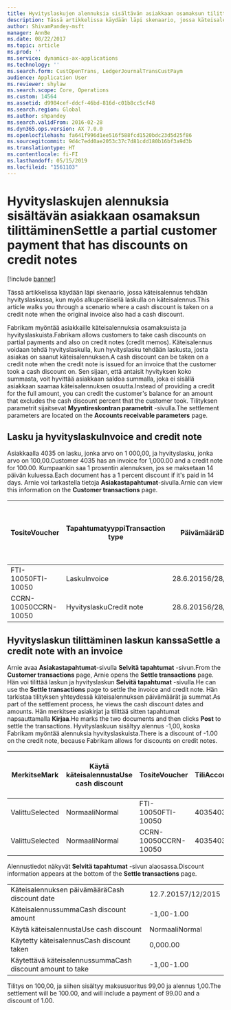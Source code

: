 ```yaml
---
title: Hyvityslaskujen alennuksia sisältävän asiakkaan osamaksun tilittäminen
description: Tässä artikkelissa käydään läpi skenaario, jossa käteisalennus tehdään hyvityslaskussa, kun myös alkuperäisellä laskulla on käteisalennus.
author: ShivamPandey-msft
manager: AnnBe
ms.date: 08/22/2017
ms.topic: article
ms.prod: ''
ms.service: dynamics-ax-applications
ms.technology: ''
ms.search.form: CustOpenTrans, LedgerJournalTransCustPaym
audience: Application User
ms.reviewer: shylaw
ms.search.scope: Core, Operations
ms.custom: 14564
ms.assetid: d9984cef-ddcf-46bd-816d-c01b8cc5cf48
ms.search.region: Global
ms.author: shpandey
ms.search.validFrom: 2016-02-28
ms.dyn365.ops.version: AX 7.0.0
ms.openlocfilehash: fa641f996d1ee516f588fcd1520bdc23d5d25f86
ms.sourcegitcommit: 9d4c7edd0ae2053c37c7d81cdd180b16bf3a9d3b
ms.translationtype: HT
ms.contentlocale: fi-FI
ms.lasthandoff: 05/15/2019
ms.locfileid: "1561103"
---
```

# <a name="settle-a-partial-customer-payment-that-has-discounts-on-credit-notes"></a><span data-ttu-id="78e1e-103">Hyvityslaskujen alennuksia sisältävän asiakkaan osamaksun tilittäminen</span><span class="sxs-lookup"><span data-stu-id="78e1e-103">Settle a partial customer payment that has discounts on credit notes</span></span>

[!include [banner](../includes/banner.md)]

<span data-ttu-id="78e1e-104">Tässä artikkelissa käydään läpi skenaario, jossa käteisalennus tehdään hyvityslaskussa, kun myös alkuperäisellä laskulla on käteisalennus.</span><span class="sxs-lookup"><span data-stu-id="78e1e-104">This article walks you through a scenario where a cash discount is taken on a credit note when the original invoice also had a cash discount.</span></span> 

<span data-ttu-id="78e1e-105">Fabrikam myöntää asiakkaille käteisalennuksia osamaksuista ja hyvityslaskuista.</span><span class="sxs-lookup"><span data-stu-id="78e1e-105">Fabrikam allows customers to take cash discounts on partial payments and also on credit notes (credit memos).</span></span> <span data-ttu-id="78e1e-106">Käteisalennus voidaan tehdä hyvityslaskulla, kun hyvityslasku tehdään laskusta, josta asiakas on saanut käteisalennuksen.</span><span class="sxs-lookup"><span data-stu-id="78e1e-106">A cash discount can be taken on a credit note when the credit note is issued for an invoice that the customer took a cash discount on.</span></span> <span data-ttu-id="78e1e-107">Sen sijaan, että antaisit hyvityksen koko summasta, voit hyvittää asiakkaan saldoa summalla, joka ei sisällä asiakkaan saamaa käteisalennuksen osuutta.</span><span class="sxs-lookup"><span data-stu-id="78e1e-107">Instead of providing a credit for the full amount, you can credit the customer's balance for an amount that excludes the cash discount percent that the customer took.</span></span> <span data-ttu-id="78e1e-108">Tilityksen parametrit sijaitsevat **Myyntireskontran parametrit** -sivulla.</span><span class="sxs-lookup"><span data-stu-id="78e1e-108">The settlement parameters are located on the **Accounts receivable parameters** page.</span></span>

## <a name="invoice-and-credit-note"></a><span data-ttu-id="78e1e-109">Lasku ja hyvityslasku</span><span class="sxs-lookup"><span data-stu-id="78e1e-109">Invoice and credit note</span></span>
<span data-ttu-id="78e1e-110">Asiakkaalla 4035 on lasku, jonka arvo on 1 000,00, ja hyvityslasku, jonka arvo on 100,00.</span><span class="sxs-lookup"><span data-stu-id="78e1e-110">Customer 4035 has an invoice for 1,000.00 and a credit note for 100.00.</span></span> <span data-ttu-id="78e1e-111">Kumpaankin saa 1 prosentin alennuksen, jos se maksetaan 14 päivän kuluessa.</span><span class="sxs-lookup"><span data-stu-id="78e1e-111">Each document has a 1 percent discount if it's paid in 14 days.</span></span> <span data-ttu-id="78e1e-112">Arnie voi tarkastella tietoja **Asiakastapahtumat**-sivulla.</span><span class="sxs-lookup"><span data-stu-id="78e1e-112">Arnie can view this information on the **Customer transactions** page.</span></span>

| <span data-ttu-id="78e1e-113">Tosite</span><span class="sxs-lookup"><span data-stu-id="78e1e-113">Voucher</span></span>    | <span data-ttu-id="78e1e-114">Tapahtumatyyppi</span><span class="sxs-lookup"><span data-stu-id="78e1e-114">Transaction type</span></span> | <span data-ttu-id="78e1e-115">Päivämäärä</span><span class="sxs-lookup"><span data-stu-id="78e1e-115">Date</span></span>      | <span data-ttu-id="78e1e-116">Lasku</span><span class="sxs-lookup"><span data-stu-id="78e1e-116">Invoice</span></span>  | <span data-ttu-id="78e1e-117">Summa tapahtuman valuuttana debet</span><span class="sxs-lookup"><span data-stu-id="78e1e-117">Amount in transaction currency debit</span></span> | <span data-ttu-id="78e1e-118">Summa tapahtuman valuuttana kredit</span><span class="sxs-lookup"><span data-stu-id="78e1e-118">Amount in transaction currency credit</span></span> | <span data-ttu-id="78e1e-119">Saldo</span><span class="sxs-lookup"><span data-stu-id="78e1e-119">Balance</span></span>  | <span data-ttu-id="78e1e-120">Valuutta</span><span class="sxs-lookup"><span data-stu-id="78e1e-120">Currency</span></span> |
|------------|------------------|-----------|----------|--------------------------------------|---------------------------------------|----------|----------|
| <span data-ttu-id="78e1e-121">FTI-10050</span><span class="sxs-lookup"><span data-stu-id="78e1e-121">FTI-10050</span></span>  | <span data-ttu-id="78e1e-122">Lasku</span><span class="sxs-lookup"><span data-stu-id="78e1e-122">Invoice</span></span>          | <span data-ttu-id="78e1e-123">28.6.2015</span><span class="sxs-lookup"><span data-stu-id="78e1e-123">6/28/2015</span></span> | <span data-ttu-id="78e1e-124">10050</span><span class="sxs-lookup"><span data-stu-id="78e1e-124">10050</span></span>    | <span data-ttu-id="78e1e-125">1 000,00</span><span class="sxs-lookup"><span data-stu-id="78e1e-125">1,000.00</span></span>                             |                                       | <span data-ttu-id="78e1e-126">1 000,00</span><span class="sxs-lookup"><span data-stu-id="78e1e-126">1,000.00</span></span> | <span data-ttu-id="78e1e-127">USD</span><span class="sxs-lookup"><span data-stu-id="78e1e-127">USD</span></span>      |
| <span data-ttu-id="78e1e-128">CCRN-10050</span><span class="sxs-lookup"><span data-stu-id="78e1e-128">CCRN-10050</span></span> | <span data-ttu-id="78e1e-129">Hyvityslasku</span><span class="sxs-lookup"><span data-stu-id="78e1e-129">Credit note</span></span>      | <span data-ttu-id="78e1e-130">28.6.2015</span><span class="sxs-lookup"><span data-stu-id="78e1e-130">6/28/2015</span></span> | <span data-ttu-id="78e1e-131">KR-10050</span><span class="sxs-lookup"><span data-stu-id="78e1e-131">CR-10050</span></span> |                                      | <span data-ttu-id="78e1e-132">100,00</span><span class="sxs-lookup"><span data-stu-id="78e1e-132">100.00</span></span>                                | <span data-ttu-id="78e1e-133">-100,00</span><span class="sxs-lookup"><span data-stu-id="78e1e-133">-100.00</span></span>  | <span data-ttu-id="78e1e-134">USD</span><span class="sxs-lookup"><span data-stu-id="78e1e-134">USD</span></span>      |

## <a name="settle-a-credit-note-with-an-invoice"></a><span data-ttu-id="78e1e-135">Hyvityslaskun tilittäminen laskun kanssa</span><span class="sxs-lookup"><span data-stu-id="78e1e-135">Settle a credit note with an invoice</span></span>
<span data-ttu-id="78e1e-136">Arnie avaa **Asiakastapahtumat**-sivulla **Selvitä tapahtumat** -sivun.</span><span class="sxs-lookup"><span data-stu-id="78e1e-136">From the **Customer transactions** page, Arnie opens the **Settle transactions** page.</span></span> <span data-ttu-id="78e1e-137">Hän voi tilittää laskun ja hyvityslaskun **Selvitä tapahtumat** -sivulla.</span><span class="sxs-lookup"><span data-stu-id="78e1e-137">He can use the **Settle transactions** page to settle the invoice and credit note.</span></span> <span data-ttu-id="78e1e-138">Hän tarkistaa tilityksen yhteydessä käteisalennuksen päivämäärät ja summat.</span><span class="sxs-lookup"><span data-stu-id="78e1e-138">As part of the settlement process, he views the cash discount dates and amounts.</span></span> <span data-ttu-id="78e1e-139">Hän merkitsee asiakirjat ja tilittää sitten tapahtumat napsauttamalla **Kirjaa**.</span><span class="sxs-lookup"><span data-stu-id="78e1e-139">He marks the two documents and then clicks **Post** to settle the transactions.</span></span> <span data-ttu-id="78e1e-140">Hyvityslaskuun sisältyy alennus -1,00, koska Fabrikam myöntää alennuksia hyvityslaskuista.</span><span class="sxs-lookup"><span data-stu-id="78e1e-140">There is a discount of -1.00 on the credit note, because Fabrikam allows for discounts on credit notes.</span></span>

| <span data-ttu-id="78e1e-141">Merkitse</span><span class="sxs-lookup"><span data-stu-id="78e1e-141">Mark</span></span>     | <span data-ttu-id="78e1e-142">Käytä käteisalennusta</span><span class="sxs-lookup"><span data-stu-id="78e1e-142">Use cash discount</span></span> | <span data-ttu-id="78e1e-143">Tosite</span><span class="sxs-lookup"><span data-stu-id="78e1e-143">Voucher</span></span>    | <span data-ttu-id="78e1e-144">Tili</span><span class="sxs-lookup"><span data-stu-id="78e1e-144">Account</span></span> | <span data-ttu-id="78e1e-145">Päivämäärä</span><span class="sxs-lookup"><span data-stu-id="78e1e-145">Date</span></span>      | <span data-ttu-id="78e1e-146">Eräpäivä</span><span class="sxs-lookup"><span data-stu-id="78e1e-146">Due date</span></span>  | <span data-ttu-id="78e1e-147">Lasku</span><span class="sxs-lookup"><span data-stu-id="78e1e-147">Invoice</span></span>  | <span data-ttu-id="78e1e-148">Summa tapahtuman valuuttana</span><span class="sxs-lookup"><span data-stu-id="78e1e-148">Amount in transaction currency</span></span> | <span data-ttu-id="78e1e-149">Valuutta</span><span class="sxs-lookup"><span data-stu-id="78e1e-149">Currency</span></span> | <span data-ttu-id="78e1e-150">Täsmäytettävä summa</span><span class="sxs-lookup"><span data-stu-id="78e1e-150">Amount to settle</span></span> |
|----------|-------------------|------------|---------|-----------|-----------|----------|--------------------------------|----------|------------------|
| <span data-ttu-id="78e1e-151">Valittu</span><span class="sxs-lookup"><span data-stu-id="78e1e-151">Selected</span></span> | <span data-ttu-id="78e1e-152">Normaali</span><span class="sxs-lookup"><span data-stu-id="78e1e-152">Normal</span></span>            | <span data-ttu-id="78e1e-153">FTI-10050</span><span class="sxs-lookup"><span data-stu-id="78e1e-153">FTI-10050</span></span>  | <span data-ttu-id="78e1e-154">4035</span><span class="sxs-lookup"><span data-stu-id="78e1e-154">4035</span></span>    | <span data-ttu-id="78e1e-155">28.6.2015</span><span class="sxs-lookup"><span data-stu-id="78e1e-155">6/28/2015</span></span> | <span data-ttu-id="78e1e-156">28.7.2015</span><span class="sxs-lookup"><span data-stu-id="78e1e-156">7/28/2015</span></span> | <span data-ttu-id="78e1e-157">10050</span><span class="sxs-lookup"><span data-stu-id="78e1e-157">10050</span></span>    | <span data-ttu-id="78e1e-158">1 000,00</span><span class="sxs-lookup"><span data-stu-id="78e1e-158">1,000.00</span></span>                       | <span data-ttu-id="78e1e-159">USD</span><span class="sxs-lookup"><span data-stu-id="78e1e-159">USD</span></span>      | <span data-ttu-id="78e1e-160">990,00</span><span class="sxs-lookup"><span data-stu-id="78e1e-160">990.00</span></span>           |
| <span data-ttu-id="78e1e-161">Valittu</span><span class="sxs-lookup"><span data-stu-id="78e1e-161">Selected</span></span> | <span data-ttu-id="78e1e-162">Normaali</span><span class="sxs-lookup"><span data-stu-id="78e1e-162">Normal</span></span>            | <span data-ttu-id="78e1e-163">CCRN-10050</span><span class="sxs-lookup"><span data-stu-id="78e1e-163">CCRN-10050</span></span> | <span data-ttu-id="78e1e-164">4035</span><span class="sxs-lookup"><span data-stu-id="78e1e-164">4035</span></span>    | <span data-ttu-id="78e1e-165">28.6.2015</span><span class="sxs-lookup"><span data-stu-id="78e1e-165">6/28/2015</span></span> | <span data-ttu-id="78e1e-166">28.7.2015</span><span class="sxs-lookup"><span data-stu-id="78e1e-166">7/28/2015</span></span> | <span data-ttu-id="78e1e-167">KR-10050</span><span class="sxs-lookup"><span data-stu-id="78e1e-167">CR-10050</span></span> | <span data-ttu-id="78e1e-168">-100,00</span><span class="sxs-lookup"><span data-stu-id="78e1e-168">-100.00</span></span>                        | <span data-ttu-id="78e1e-169">USD</span><span class="sxs-lookup"><span data-stu-id="78e1e-169">USD</span></span>      | <span data-ttu-id="78e1e-170">-99,00</span><span class="sxs-lookup"><span data-stu-id="78e1e-170">-99.00</span></span>           |

<span data-ttu-id="78e1e-171">Alennustiedot näkyvät **Selvitä tapahtumat** -sivun alaosassa.</span><span class="sxs-lookup"><span data-stu-id="78e1e-171">Discount information appears at the bottom of the **Settle transactions** page.</span></span>

|                              |           |
|------------------------------|-----------|
| <span data-ttu-id="78e1e-172">Käteisalennuksen päivämäärä</span><span class="sxs-lookup"><span data-stu-id="78e1e-172">Cash discount date</span></span>           | <span data-ttu-id="78e1e-173">12.7.2015</span><span class="sxs-lookup"><span data-stu-id="78e1e-173">7/12/2015</span></span> |
| <span data-ttu-id="78e1e-174">Käteisalennussumma</span><span class="sxs-lookup"><span data-stu-id="78e1e-174">Cash discount amount</span></span>         | <span data-ttu-id="78e1e-175">-1,00</span><span class="sxs-lookup"><span data-stu-id="78e1e-175">-1.00</span></span>     |
| <span data-ttu-id="78e1e-176">Käytä käteisalennusta</span><span class="sxs-lookup"><span data-stu-id="78e1e-176">Use cash discount</span></span>            | <span data-ttu-id="78e1e-177">Normaali</span><span class="sxs-lookup"><span data-stu-id="78e1e-177">Normal</span></span>    |
| <span data-ttu-id="78e1e-178">Käytetty käteisalennus</span><span class="sxs-lookup"><span data-stu-id="78e1e-178">Cash discount taken</span></span>          | <span data-ttu-id="78e1e-179">0,00</span><span class="sxs-lookup"><span data-stu-id="78e1e-179">0.00</span></span>      |
| <span data-ttu-id="78e1e-180">Käytettävä käteisalennussumma</span><span class="sxs-lookup"><span data-stu-id="78e1e-180">Cash discount amount to take</span></span> | <span data-ttu-id="78e1e-181">-1,00</span><span class="sxs-lookup"><span data-stu-id="78e1e-181">-1.00</span></span>     |

<span data-ttu-id="78e1e-182">Tilitys on 100,00, ja siihen sisältyy maksusuoritus 99,00 ja alennus 1,00.</span><span class="sxs-lookup"><span data-stu-id="78e1e-182">The settlement will be 100.00, and will include a payment of 99.00 and a discount of 1.00.</span></span>




